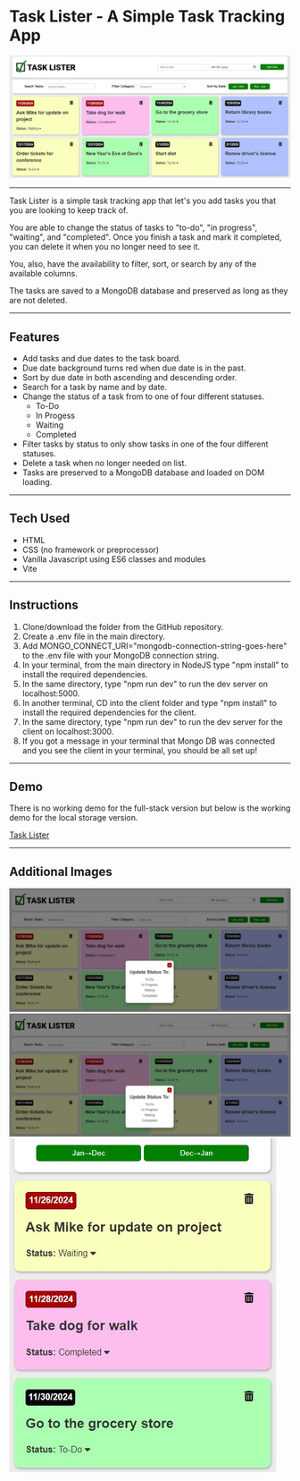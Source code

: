 # Task Lister - A Simple Task Tracking App

![Screenshot 1](./client/dist/img/screenshot-1.JPG)

---

Task Lister is a simple task tracking app that let's you add tasks you that you are looking to keep track of.

You are able to change the status of tasks to "to-do", "in progress", "waiting", and "completed". Once you finish a task and mark it completed, you can delete it when you no longer need to see it.

You, also, have the availability to filter, sort, or search by any of the available columns.

The tasks are saved to a MongoDB database and preserved as long as they are not deleted.

---

## Features

- Add tasks and due dates to the task board.
- Due date background turns red when due date is in the past.
- Sort by due date in both ascending and descending order.
- Search for a task by name and by date.
- Change the status of a task from to one of four different statuses.
  - To-Do
  - In Progess
  - Waiting
  - Completed
- Filter tasks by status to only show tasks in one of the four different statuses.
- Delete a task when no longer needed on list.
- Tasks are preserved to a MongoDB database and loaded on DOM loading.

---

## Tech Used

- HTML
- CSS (no framework or preprocessor)
- Vanilla Javascript using ES6 classes and modules
- Vite

---

## Instructions

1. Clone/download the folder from the GitHub repository.
2. Create a .env file in the main directory.
3. Add MONGO_CONNECT_URI="mongodb-connection-string-goes-here" to the .env file with your MongoDB connection string.
4. In your terminal, from the main directory in NodeJS type "npm install" to install the required dependencies.
5. In the same directory, type "npm run dev" to run the dev server on localhost:5000.
6. In another terminal, CD into the client folder and type "npm install" to install the required dependencies for the client.
7. In the same directory, type "npm run dev" to run the dev server for the client on localhost:3000.
8. If you got a message in your terminal that Mongo DB was connected and you see the client in your terminal, you should be all set up!

---

## Demo

There is no working demo for the full-stack version but below is the working demo for the local storage version.

[Task Lister](https://grantgreene.github.io/task-lister-local-storage/)

---

## Additional Images

![Screenshot 2](./client/dist/img/screenshot-2.JPG)
![Screenshot 3](./client/dist/img/screenshot-2.JPG)
![Screenshot 4](./client/dist/img/screenshot-4.JPG)
